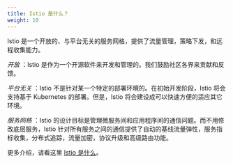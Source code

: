 ```yaml
---
title: Istio 是什么？
weight: 10
---
```


Istio 是一个开放的、与平台无关的服务网格，提供了流量管理，策略下发，和远程收集能力。

*开放* ：Istio 是作为一个开源软件来开发和管理的。我们鼓励社区各界来贡献和反馈。

*平台无关* ：Istio 不是针对某一个特定的部署环境的。在初始开发阶段，Istio 将会支持基于 Kubernetes 的部署。但是，Istio 将会建设成可以快速方便的适应其它环境。

*服务网格* ：Istio 的设计目标是管理微服务间和应用程序间的通信问题。而不用修改底层服务，Istio 针对所有服务之间的通信提供了自动的基线流量弹性，服务指标收集，分布式追踪，流量加密，协议升级和高级路由功能。

更多介绍，请看这里 [Istio 是什么](/zh/docs/concepts/what-is-istio/)。
